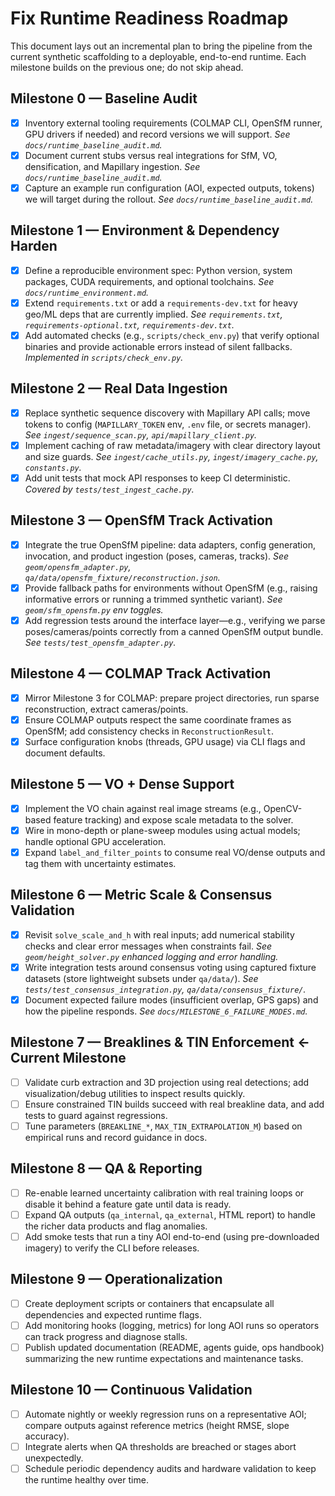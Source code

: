 # Fix Runtime Readiness Roadmap

This document lays out an incremental plan to bring the pipeline from the current synthetic scaffolding to a deployable, end-to-end runtime. Each milestone builds on the previous one; do not skip ahead.

## Milestone 0 — Baseline Audit
- [x] Inventory external tooling requirements (COLMAP CLI, OpenSfM runner, GPU drivers if needed) and record versions we will support. _See `docs/runtime_baseline_audit.md`._
- [x] Document current stubs versus real integrations for SfM, VO, densification, and Mapillary ingestion. _See `docs/runtime_baseline_audit.md`._
- [x] Capture an example run configuration (AOI, expected outputs, tokens) we will target during the rollout. _See `docs/runtime_baseline_audit.md`._

## Milestone 1 — Environment & Dependency Harden
- [x] Define a reproducible environment spec: Python version, system packages, CUDA requirements, and optional toolchains. _See `docs/runtime_environment.md`._
- [x] Extend `requirements.txt` or add a `requirements-dev.txt` for heavy geo/ML deps that are currently implied. _See `requirements.txt`, `requirements-optional.txt`, `requirements-dev.txt`._
- [x] Add automated checks (e.g., `scripts/check_env.py`) that verify optional binaries and provide actionable errors instead of silent fallbacks. _Implemented in `scripts/check_env.py`._

## Milestone 2 — Real Data Ingestion
- [x] Replace synthetic sequence discovery with Mapillary API calls; move tokens to config (`MAPILLARY_TOKEN` env, `.env` file, or secrets manager). _See `ingest/sequence_scan.py`, `api/mapillary_client.py`._
- [x] Implement caching of raw metadata/imagery with clear directory layout and size guards. _See `ingest/cache_utils.py`, `ingest/imagery_cache.py`, `constants.py`._
- [x] Add unit tests that mock API responses to keep CI deterministic. _Covered by `tests/test_ingest_cache.py`._

## Milestone 3 — OpenSfM Track Activation
- [x] Integrate the true OpenSfM pipeline: data adapters, config generation, invocation, and product ingestion (poses, cameras, tracks). _See `geom/opensfm_adapter.py`, `qa/data/opensfm_fixture/reconstruction.json`._
- [x] Provide fallback paths for environments without OpenSfM (e.g., raising informative errors or running a trimmed synthetic variant). _See `geom/sfm_opensfm.py` env toggles._
- [x] Add regression tests around the interface layer—e.g., verifying we parse poses/cameras/points correctly from a canned OpenSfM output bundle. _See `tests/test_opensfm_adapter.py`._

## Milestone 4 — COLMAP Track Activation
- [x] Mirror Milestone 3 for COLMAP: prepare project directories, run sparse reconstruction, extract cameras/points.
- [x] Ensure COLMAP outputs respect the same coordinate frames as OpenSfM; add consistency checks in `ReconstructionResult`.
- [x] Surface configuration knobs (threads, GPU usage) via CLI flags and document defaults.

## Milestone 5 — VO + Dense Support
- [x] Implement the VO chain against real image streams (e.g., OpenCV-based feature tracking) and expose scale metadata to the solver.
- [x] Wire in mono-depth or plane-sweep modules using actual models; handle optional GPU acceleration.
- [x] Expand `label_and_filter_points` to consume real VO/dense outputs and tag them with uncertainty estimates.

## Milestone 6 — Metric Scale & Consensus Validation
- [x] Revisit `solve_scale_and_h` with real inputs; add numerical stability checks and clear error messages when constraints fail. _See `geom/height_solver.py` enhanced logging and error handling._
- [x] Write integration tests around consensus voting using captured fixture datasets (store lightweight subsets under `qa/data/`). _See `tests/test_consensus_integration.py`, `qa/data/consensus_fixture/`._
- [x] Document expected failure modes (insufficient overlap, GPS gaps) and how the pipeline responds. _See `docs/MILESTONE_6_FAILURE_MODES.md`._

## Milestone 7 — Breaklines & TIN Enforcement **← Current Milestone**
- [ ] Validate curb extraction and 3D projection using real detections; add visualization/debug utilities to inspect results quickly.
- [ ] Ensure constrained TIN builds succeed with real breakline data, and add tests to guard against regressions.
- [ ] Tune parameters (`BREAKLINE_*`, `MAX_TIN_EXTRAPOLATION_M`) based on empirical runs and record guidance in docs.

## Milestone 8 — QA & Reporting
- [ ] Re-enable learned uncertainty calibration with real training loops or disable it behind a feature gate until data is ready.
- [ ] Expand QA outputs (`qa_internal`, `qa_external`, HTML report) to handle the richer data products and flag anomalies.
- [ ] Add smoke tests that run a tiny AOI end-to-end (using pre-downloaded imagery) to verify the CLI before releases.

## Milestone 9 — Operationalization
- [ ] Create deployment scripts or containers that encapsulate all dependencies and expected runtime flags.
- [ ] Add monitoring hooks (logging, metrics) for long AOI runs so operators can track progress and diagnose stalls.
- [ ] Publish updated documentation (README, agents guide, ops handbook) summarizing the new runtime expectations and maintenance tasks.

## Milestone 10 — Continuous Validation
- [ ] Automate nightly or weekly regression runs on a representative AOI; compare outputs against reference metrics (height RMSE, slope accuracy).
- [ ] Integrate alerts when QA thresholds are breached or stages abort unexpectedly.
- [ ] Schedule periodic dependency audits and hardware validation to keep the runtime healthy over time.
